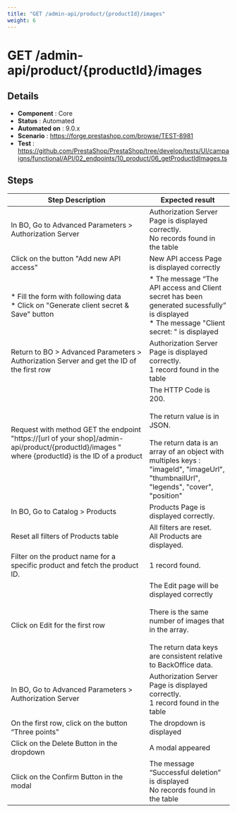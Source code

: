 ```yaml
---
title: "GET /admin-api/product/{productId}/images"
weight: 6
---
```


# GET /admin-api/product/{productId}/images
## Details
* **Component** : Core
* **Status** : Automated
* **Automated on** : 9.0.x
* **Scenario** : https://forge.prestashop.com/browse/TEST-8981
* **Test** : https://github.com/PrestaShop/PrestaShop/tree/develop/tests/UI/campaigns/functional/API/02_endpoints/10_product/06_getProductIdImages.ts

## Steps
| Step Description | Expected result |
| ----- | ----- |
| In BO, Go to Advanced Parameters > Authorization Server | Authorization Server Page is displayed correctly.<br>No records found in the table |
| Click on the button "Add new API access" | New API access Page is displayed correctly |
| * Fill the form with following data<br> * Click on "Generate client secret & Save" button | * The message “The API access and Client secret has been generated sucessfully” is displayed<br> * The message "Client secret: " is displayed |
| Return to BO > Advanced Parameters > Authorization Server and get the ID of the first row | Authorization Server Page is displayed correctly.<br>1 record found in the table |
| Request with method GET the endpoint "https://[url of your shop]/admin-api/product/\{productId}/images " where \{productId} is the ID of a product | The HTTP Code is 200.<br><br>The return value is in JSON.<br><br>The return data is an array of an object with multiples keys : "imageId", "imageUrl", "thumbnailUrl", "legends", "cover", "position" |
| In BO, Go to Catalog > Products | Products Page is displayed correctly. |
| Reset all filters of Products table | All filters are reset. <br>All Products are displayed. |
| Filter on the product name for a specific product and fetch the product ID. | 1 record found. |
| Click on Edit for the first row | The Edit page will be displayed correctly<br><br>There is the same number of images that in the array.<br><br>The return data keys are consistent relative to BackOffice data. |
| In BO, Go to Advanced Parameters > Authorization Server | Authorization Server Page is displayed correctly.<br>1 record found in the table |
| On the first row, click on the button “Three points” | The dropdown is displayed |
| Click on the Delete Button in the dropdown | A modal appeared |
| Click on the Confirm Button in the modal | The message “Successful deletion” is displayed<br>No records found in the table |
